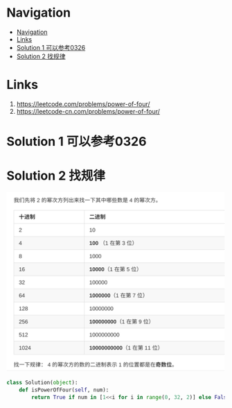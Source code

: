 # Navigation
- [Navigation](#navigation)
- [Links](#links)
- [Solution 1 可以参考0326](#solution-1-%e5%8f%af%e4%bb%a5%e5%8f%82%e8%80%830326)
- [Solution 2 找规律](#solution-2-%e6%89%be%e8%a7%84%e5%be%8b)

# Links
1. https://leetcode.com/problems/power-of-four/
2. https://leetcode-cn.com/problems/power-of-four/


# Solution 1 可以参考0326

# Solution 2 找规律
![0342_1](./assets/0342_1.png)
```python
class Solution(object):
    def isPowerOfFour(self, num):
        return True if num in [1<<i for i in range(0, 32, 2)] else False
```